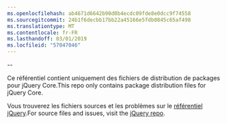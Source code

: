 ```yaml
---
ms.openlocfilehash: ab4671d6642b90d0b4ecdc09fde8e0dcc9f74558
ms.sourcegitcommit: 24b1f6decbb17bb22a45166e5fdb0845c65af498
ms.translationtype: MT
ms.contentlocale: fr-FR
ms.lasthandoff: 03/01/2019
ms.locfileid: "57047046"
---
```

--

<span data-ttu-id="ac050-101">Ce référentiel contient uniquement des fichiers de distribution de packages pour jQuery Core.</span><span class="sxs-lookup"><span data-stu-id="ac050-101">This repo only contains package distribution files for jQuery Core.</span></span>

<span data-ttu-id="ac050-102">Vous trouverez les fichiers sources et les problèmes sur le [référentiel jQuery](https://github.com/jquery/jquery).</span><span class="sxs-lookup"><span data-stu-id="ac050-102">For source files and issues, visit the [jQuery repo](https://github.com/jquery/jquery).</span></span>
